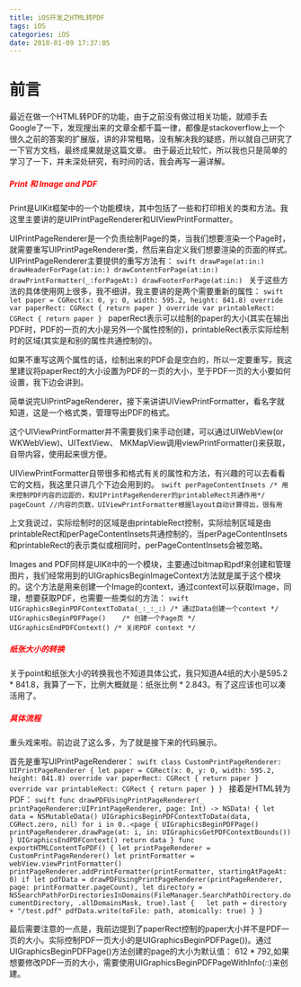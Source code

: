 ```yaml
---
title: iOS开发之HTML转PDF
tags: iOS
categories: iOS
date: 2018-01-09 17:37:05
---
```



前言
===

最近在做一个HTML转PDF的功能，由于之前没有做过相关功能，就顺手去Google了一下，发现搜出来的文章全都千篇一律，都像是stackoverflow上一个很久之前的答案的扩展版，讲的非常粗略，没有解决我的疑惑，所以就自己研究了一下官方文档，最终成果就是这篇文章。
由于最近比较忙，所以我也只是简单的学习了一下，并未深处研究，有时间的话，我会再写一遍详解。

<!-- more -->

<h5 style="color: red">Print 和 Image and PDF</h5>

Print是UIKit框架中的一个功能模块，其中包括了一些和打印相关的类和方法。我这里主要讲的是UIPrintPageRenderer和UIViewPrintFormatter。

UIPrintPageRenderer是一个负责绘制Page的类，当我们想要渲染一个Page时，就需要重写UIPrintPageRenderer类，然后来自定义我们想要渲染的页面的样式。
UIPrintPageRenderer主要提供的重写方法有：
	```swift
		drawPage(at:in:)
		drawHeaderForPage(at:in:)
		drawContentForPage(at:in:)
		drawPrintFormatter(_:forPageAt:)
		drawFooterForPage(at:in:)
	```
关于这些方法的具体使用网上很多，我不细讲，我主要讲的是两个需要重新的属性：
	```swift
	let paper = CGRect(x: 0, y: 0, width: 595.2, height: 841.8)
	override var paperRect: CGRect {
		return paper
	}
	override var printableRect: CGRect {
		return paper
	}
	```
paperRect表示可以绘制的paper的大小(其实在输出PDF时，PDF的一页的大小是另外一个属性控制的)，printableRect表示实际绘制时的区域(其实是和别的属性共通控制的)。

如果不重写这两个属性的话，绘制出来的PDF会是空白的，所以一定要重写，我这里建议将paperRect的大小设置为PDF的一页的大小，至于PDF一页的大小要如何设置，我下边会讲到。

简单说完UIPrintPageRenderer，接下来讲讲UIViewPrintFormatter，看名字就知道，这是一个格式类，管理导出PDF的格式。

这个UIViewPrintFormatter并不需要我们来手动创建，可以通过UIWebView(or WKWebView)、UITextView、 MKMapView调用viewPrintFormatter()来获取，自带内容，使用起来很方便。

UIViewPrintFormatter自带很多和格式有关的属性和方法，有兴趣的可以去看看它的文档，我这里只讲几个下边会用到的。
	```swift
	perPageContentInsets /* 用来控制PDF内容的边距的，和UIPrintPageRenderer的printableRect共通作用*/
	pageCount //内容的页数，UIViewPrintFormatter根据layout自动计算得出，很有用
	```

上文我说过，实际绘制时的区域是由printableRect控制，实际绘制区域是由printableRect和perPageContentInsets共通控制的，当perPageContentInsets和printableRect的表示类似或相同时，perPageContentInsets会被忽略。

Images and PDF同样是UIKit中的一个模块，主要通过bitmap和pdf来创建和管理图片，我们经常用到的UIGraphicsBeginImageContext方法就是属于这个模块的。这个方法是用来创建一个Image的context，通过context可以获取Image，同理，想要获取PDF，也需要一些类似的方法：
	```swift
	UIGraphicsBeginPDFContextToData(_:_:_:) /* 通过Data创建一个context */
	UIGraphicsBeginPDFPage()	/* 创建一个Page页 */
	UIGraphicsEndPDFContext() /* 关闭PDF context */
	```

<h5 style="color: red">纸张大小的转换</h5>

关于point和纸张大小的转换我也不知道具体公式，我只知道A4纸的大小是595.2 \* 841.8，我算了一下，比例大概就是：纸张比例 \* 2.843。有了这应该也可以凑活用了。

<h5 style="color: red">具体流程</h5>

重头戏来啦。前边说了这么多，为了就是接下来的代码展示。

首先是重写UIPrintPageRenderer：
	```swift
	class CustomPrintPageRenderer: UIPrintPageRenderer {
    let paper = CGRect(x: 0, y: 0, width: 595.2, height: 841.8)
    override var paperRect: CGRect {
      return paper
    }
    override var printableRect: CGRect {
      return paper
    }
	}
	```
接着是HTML转为PDF：
	```swift
	func drawPDFUsingPrintPageRenderer(_ printPageRenderer:UIPrintPageRenderer, page: Int) -> NSData! {
    let data = NSMutableData()
    UIGraphicsBeginPDFContextToData(data, CGRect.zero, nil)
    for i in 0..<page {
      UIGraphicsBeginPDFPage()
      printPageRenderer.drawPage(at: i, in: UIGraphicsGetPDFContextBounds())
    }
    UIGraphicsEndPDFContext()
    return data
	}
	func exportHTMLContentToPDF() {
    let printPageRenderer = CustomPrintPageRenderer()
    let printFormatter = webView.viewPrintFormatter()
    printPageRenderer.addPrintFormatter(printFormatter, startingAtPageAt: 0)
    if let pdfData = drawPDFUsingPrintPageRenderer(printPageRenderer, page: printFormatter.pageCount),
    let directory = NSSearchPathForDirectoriesInDomains(FileManager.SearchPathDirectory.documentDirectory, .allDomainsMask, true).last {  
      let path = directory + "/test.pdf"
      pdfData.write(toFile: path, atomically: true)
    }
	}
	```

最后需要注意的一点是，我前边提到了paperRect控制的paper大小并不是PDF一页的大小。实际控制PDF一页大小的是UIGraphicsBeginPDFPage())。通过UIGraphicsBeginPDFPage()方法创建的page的大小为默认值： 612 \* 792,如果想要修改PDF一页的大小，需要使用UIGraphicsBeginPDFPageWithInfo(_:_:)来创建。
















